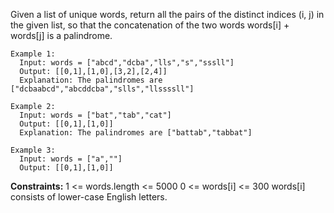Given a list of unique words, return all the pairs of the distinct indices (i, j) in the given list, 
so that the concatenation of the two words words[i] + words[j] is a palindrome.

```
Example 1:
  Input: words = ["abcd","dcba","lls","s","sssll"]
  Output: [[0,1],[1,0],[3,2],[2,4]]
  Explanation: The palindromes are ["dcbaabcd","abcddcba","slls","llssssll"]

Example 2:
  Input: words = ["bat","tab","cat"]
  Output: [[0,1],[1,0]]
  Explanation: The palindromes are ["battab","tabbat"]

Example 3:
  Input: words = ["a",""]
  Output: [[0,1],[1,0]]
``` 

**Constraints:**
  1 <= words.length <= 5000
  0 <= words[i] <= 300
  words[i] consists of lower-case English letters.